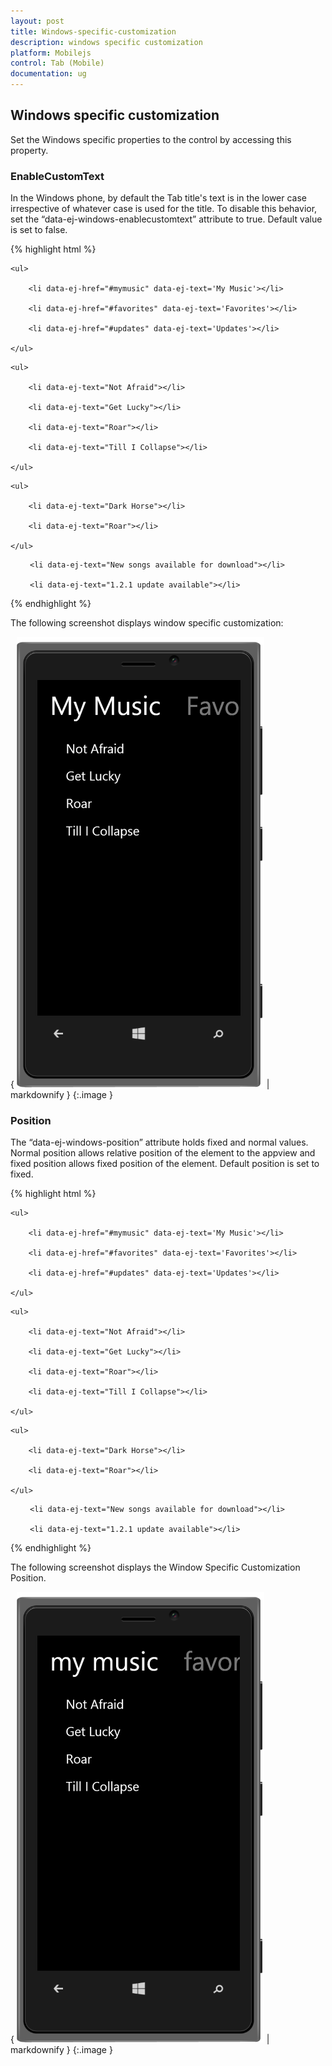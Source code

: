 ```yaml
---
layout: post
title: Windows-specific-customization
description: windows specific customization
platform: Mobilejs
control: Tab (Mobile)
documentation: ug
---
```


## Windows specific customization

Set the Windows specific properties to the control by accessing this property.

### EnableCustomText

In the Windows phone, by default the Tab title's text is in the lower case irrespective of whatever case is used for the title. To disable this behavior, set the “data-ej-windows-enablecustomtext” attribute to true. Default value is set to false.

{% highlight html %}

<div data-role="ejmtab" id="tab" data-ej-rendermode="windows" data-ej-windows-enablecustomtext="true">

    <ul>

        <li data-ej-href="#mymusic" data-ej-text='My Music'></li>

        <li data-ej-href="#favorites" data-ej-text='Favorites'></li> 

        <li data-ej-href="#updates" data-ej-text='Updates'></li>         

    </ul>

</div>

<!-- Tab first item -->

<div data-role="ejmlistview" data-ej-showheader="false" data-ej-rendermode="windows"  id="mymusic">

    <ul>

        <li data-ej-text="Not Afraid"></li>

        <li data-ej-text="Get Lucky"></li>

        <li data-ej-text="Roar"></li>

        <li data-ej-text="Till I Collapse"></li>

    </ul>

</div>

<!-- Tab second item -->

<div data-role="ejmlistview" data-ej-showheader="false" data-ej-rendermode="windows"  id="favorites">

    <ul>

        <li data-ej-text="Dark Horse"></li>

        <li data-ej-text="Roar"></li>

    </ul>

</div>

<!-- Tab third item -->

<div data-role="ejmlistview" data-ej-showheader="false" data-ej-rendermode="windows"  id="updates">

 <ul>

     <li data-ej-text="New songs available for download"></li>

     <li data-ej-text="1.2.1 update available"></li>

 </ul>

</div>



{% endhighlight %}

The following screenshot displays window specific customization: 

{ ![C:/Users/vincentxavier/Desktop/Work/Documentation/Complete Doc/Tab/Tab Complete Doc/Screen shots/tab6.png](Windows-specific-customization_images/Windows-specific-customization_img1.png) | markdownify }
{:.image }


### Position

The “data-ej-windows-position” attribute holds fixed and normal values. Normal position allows relative position of the element to the appview and fixed position allows fixed position of the element. Default position is set to fixed.

{% highlight html %}

<div data-role="ejmtab" id="tab" data-ej-rendermode="windows" data-ej-windows-position="normal">

    <ul>

        <li data-ej-href="#mymusic" data-ej-text='My Music'></li>

        <li data-ej-href="#favorites" data-ej-text='Favorites'></li> 

        <li data-ej-href="#updates" data-ej-text='Updates'></li>         

    </ul>

</div>

<!-- Tab first item -->

<div data-role="ejmlistview" data-ej-showheader="false" data-ej-rendermode="windows" id="mymusic">

    <ul>

        <li data-ej-text="Not Afraid"></li>

        <li data-ej-text="Get Lucky"></li>

        <li data-ej-text="Roar"></li>

        <li data-ej-text="Till I Collapse"></li>

    </ul>

</div>

<!-- Tab second item -->

<div data-role="ejmlistview" data-ej-showheader="false" data-ej-rendermode="windows"  id="favorites">

    <ul>

        <li data-ej-text="Dark Horse"></li>

        <li data-ej-text="Roar"></li>

    </ul>

</div>

<!-- Tab third item -->

<div data-role="ejmlistview" data-ej-showheader="false" data-ej-rendermode="windows"  id="updates">

 <ul>

     <li data-ej-text="New songs available for download"></li>

     <li data-ej-text="1.2.1 update available"></li>     

 </ul>

</div>



{% endhighlight %}

The following screenshot displays the Window Specific Customization Position.

{ ![C:/Users/vincentxavier/Desktop/Work/Documentation/Complete Doc/Tab/Tab Complete Doc/Screen shots/tab7.png](Windows-specific-customization_images/Windows-specific-customization_img2.png) | markdownify }
{:.image }


